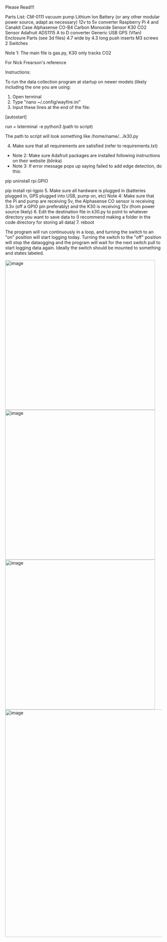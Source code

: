 Please Read!!!

Parts List:
CM-0111 vacuum pump
Lithium Ion Battery (or any other modular power source, adapt as necessary)
12v to 5v converter
Raspberry Pi 4 and Canakit Case
Alphasense CO-B4 Carbon Monoxide Sensor
K30 CO2 Sensor
Adafruit ADS1115 A to D converter
Generic USB GPS (Vfan)
Enclosure Parts (see 3d files)
4.7 wide by 4.3 long push inserts
M3 screws
2 Switches

Note 1: The main file is gas.py, K30 only tracks CO2

For Nick Frearson's reference

Instructions:

To run the data collection program at startup on newer models (likely including the one you are using:
1. Open terminal
2. Type "nano ~/.config/wayfire.ini"
3. Input these lines at the end of the file:

[autostart]

run = lxterminal -e python3 (path to script)

The path to script will look something like /home/name/.../k30.py

4. Make sure that all requirements are satisfied (refer to requirements.txt)
  - Note 2: Make sure Adafruit packages are installed following instructions on their website (blinka)
  - Note 3: If error message pops up saying failed to add edge detection, do this:

pip uninstall rpi.GPIO

pip install rpi-lgpio
5. Make sure all hardware is plugged in (batteries plugged in, GPS plugged into USB, pump on, etc)
  Note 4: Make sure that the Pi and pump are receiving 5v, the Alphasense CO sensor is receiving 3.3v (off a GPIO pin preferably) and the K30 is receiving 12v (from power source likely)
6. Edit the destination file in k30.py to point to whatever directory you want to save data to (I recommend making a folder in the code directory for storing all data)
7. reboot

The program will run continuously in a loop, and turning the switch to an "on" position will start logging today. Turning the switch to the "off" position will stop the dataogging and the program will wait for the next switch pull to start logging data again. Ideally the switch should be mounted to something and states labeled. 

<img width="482" alt="image" src="https://github.com/user-attachments/assets/35102166-ab32-47a1-b9ce-4e827ccf0fdc">

<img width="482" alt="image" src="https://github.com/user-attachments/assets/653c0e03-0f83-4532-a185-423f6711324d">

<img width="482" alt="image" src="https://github.com/user-attachments/assets/bbe5e317-d84b-4ec7-8f99-8cd6e810896d">

<img width="732" alt="image" src="https://github.com/user-attachments/assets/4c7ebf05-4fca-45c7-b6d9-a5096962b255">




